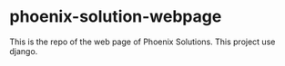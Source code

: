 # phoenix-solution-webpage
This is the repo of the web page of Phoenix Solutions. This project use django.
